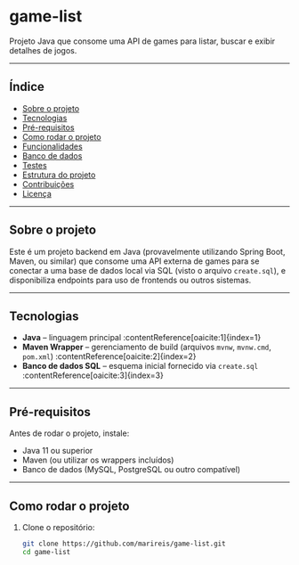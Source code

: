 # game-list

Projeto Java que consome uma API de games para listar, buscar e exibir detalhes de jogos.

---

## Índice

- [Sobre o projeto](#sobre-o-projeto)  
- [Tecnologias](#tecnologias)  
- [Pré-requisitos](#pré-requisitos)  
- [Como rodar o projeto](#como-rodar-o-projeto)  
- [Funcionalidades](#funcionalidades)  
- [Banco de dados](#banco-de-dados)  
- [Testes](#testes)  
- [Estrutura do projeto](#estrutura-do-projeto)  
- [Contribuições](#contribuições)  
- [Licença](#licença)  

---

## Sobre o projeto

Este é um projeto backend em Java (provavelmente utilizando Spring Boot, Maven, ou similar) que consome uma API externa de games para se conectar a uma base de dados local via SQL (visto o arquivo `create.sql`), e disponibiliza endpoints para uso de frontends ou outros sistemas.

---

## Tecnologias

- **Java** – linguagem principal :contentReference[oaicite:1]{index=1}  
- **Maven Wrapper** – gerenciamento de build (arquivos `mvnw`, `mvnw.cmd`, `pom.xml`) :contentReference[oaicite:2]{index=2}  
- **Banco de dados SQL** – esquema inicial fornecido via `create.sql` :contentReference[oaicite:3]{index=3}

---

## Pré-requisitos

Antes de rodar o projeto, instale:

- Java 11 ou superior  
- Maven (ou utilizar os wrappers incluídos)  
- Banco de dados (MySQL, PostgreSQL ou outro compatível)

---

## Como rodar o projeto

1. Clone o repositório:

   ```bash
   git clone https://github.com/marireis/game-list.git
   cd game-list
